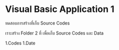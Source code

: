 # Visual Basic Application 1
ทดสอบการสร้างที่เก็บ Source Codes

เราะสร้าง Folder 2 ที่ เพื่อเก็บ Source Codes และ Data

1.Codes
1.Date

